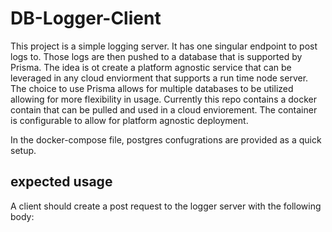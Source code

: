 # DB-Logger-Client

This project is a simple logging server. It has one singular endpoint to post logs to. Those logs are then pushed to a database that is supported by Prisma. 
The idea is ot create a platform agnostic service that can be leveraged in any cloud enviorment that supports a run time node server.
The choice to use Prisma allows for multiple databases to be utilized allowing for more flexibility in usage. 
Currently this repo contains a docker contain that can be pulled and used in a cloud enviorement. The container is configurable to allow for platform agnostic deployment. 

In the docker-compose file, postgres confugrations are provided as a quick setup.


## expected usage

A client should create a post request to the logger server with the following body:
